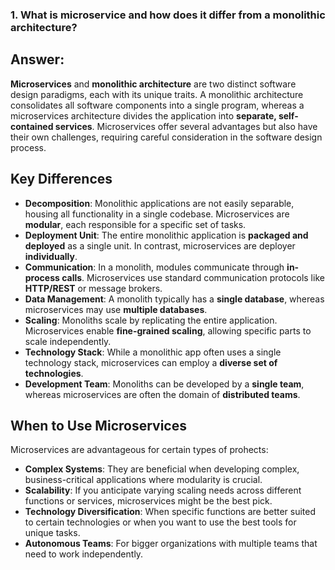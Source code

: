 ### 1. What is microservice and how does it differ from a monolithic architecture?
## Answer:
**Microservices** and **monolithic architecture** are two distinct software design paradigms, each with its unique traits.
A monolithic architecture consolidates all software components into a single program, whereas a microservices architecture divides the application into **separate, self-contained services**.
Microservices offer several advantages but also have their own challenges, requiring careful consideration in the software design process.
## Key Differences
- **Decomposition**: Monolithic applications are not easily separable, housing all functionality in a single codebase. Microservices are **modular**, each responsible for a specific set of tasks.
- **Deployment Unit**: The entire monolithic application is **packaged and deployed** as a single unit.  In contrast, microservices are deployer **individually**.
- **Communication**: In a monolith, modules communicate through **in-process calls**. Microservices use standard communication protocols like **HTTP/REST** or message brokers.
- **Data Management**: A monolith typically has a **single database**, whereas microservices may use **multiple databases**.
- **Scaling**: Monoliths scale by replicating the entire application. Microservices enable **fine-grained scaling**, allowing specific parts to scale independently.
- **Technology Stack**: While a monolithic app often uses a single technology stack, microservices can employ a **diverse set of technologies**.
- **Development Team**: Monoliths can be developed by a **single team**, whereas microservices are often the domain of **distributed teams**.
## When to Use Microservices
Microservices are advantageous for certain types of prohects:
- **Complex Systems**: They are beneficial when developing complex, business-critical applications where modularity is crucial.
- **Scalability**: If you anticipate varying scaling needs across different functions or services, microservices might be the best pick.
- **Technology Diversification**: When specific functions are better suited to certain technologies or when you want to use the best tools for unique tasks.
- **Autonomous Teams**: For bigger organizations with multiple teams that need to work independently.